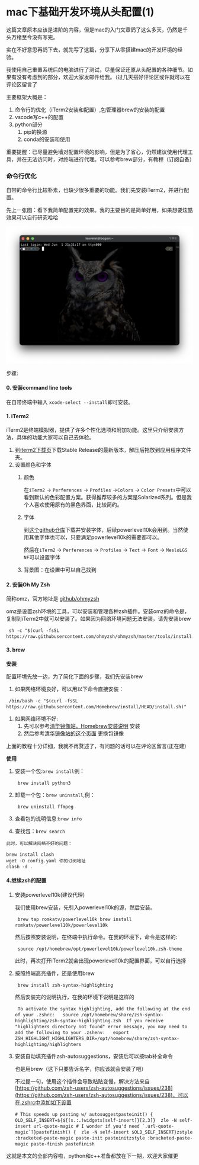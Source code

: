 # mac下基础开发环境从头配置(1)

这篇文章原本应该是进阶的内容，但是mac的入门文章鸽了这么多天，仍然是千头万绪至今没有写完。

实在不好意思再鸽下去，就先写了这篇，分享下从零搭建mac的开发环境的经验。

我使用自己重置系统后的电脑进行了测试，尽量保证还原从头配置的各种细节。如果有没有考虑到的部分，欢迎大家发邮件给我。（过几天搭好评论区或许就可以在评论区留言了

主要框架大概是：

1. 命令行的优化（iTerm2安装和配置）,包管理器brew的安装的配置
2. vscode写c++的配置
3. python部分
   1. pip的换源
   2. conda的安装和使用

重要提醒：已尽量避免墙对配置环境的影响，但是为了省心，仍然建议使用代理工具，并在无法访问时，对终端进行代理。可以参考brew部分，有教程（订阅自备）

### 命令行优化

自带的命令行比较朴素，也缺少很多重要的功能。我们先安装iTerm2，并进行配置。

先上一张图：看下我简单配置完的效果。我的主要目的是简单好用，如果想要炫酷效果可以自行研究哈哈

![](../.gitbook/assets/myiterm.png)

步骤:

#### 0. 安装command line tools

在自带终端中输入 `xcode-select --install`即可安装。

#### 1. iTerm2

iTerm2是终端模拟器，提供了许多个性化选项和附加功能。这里只介绍安装方法，具体的功能大家可以自己去体验。

1. 到[iterm2下载页](https://iterm2.com/downloads.html)下载Stable Release的最新版本，解压后拖放到应用程序文件夹。
2. 设置颜色和字体
   1.  颜色

       在`iTerm2` -> `Perferences` -> `Profiles` ->`Colors` -> `Color Presets`中可以看到默认的色彩配置方案。获得推荐较多的方案是Solarized系列。但是我个人喜欢使用原有的黑色界面，比较简约。
   2.  字体

       到[这个github仓库](https://github.com/romkatv/dotfiles-public/tree/master/.local/share/fonts/NerdFonts)下载并安装字体，后续powerlevel10k会用到。当然使用其他字体也可以，只要满足powerlevel10k的需要都可以。

       然后在`iTerm2` -> `Perferences` -> `Profiles` -> `Text` -> `Font` -> `MesloLGS NF`可以设置字体
   3. 背景图：在设置中可以自己找到

#### 2. 安装Oh My Zsh

简称omz，官方地址是 [github/ohmyzsh](https://github.com/ohmyzsh/ohmyzsh)

omz是设置zsh环境的工具，可以安装和管理各种zsh插件。安装omz的命令是，复制到iTerm2中就可以安装了。如果因为网络环境问题无法安装，请先安装brew

```
 sh -c "$(curl -fsSL https://raw.githubusercontent.com/ohmyzsh/ohmyzsh/master/tools/install.sh)"
```

#### 3. brew

**安装**

配置环境先放一边，为了简化下面的步骤，我们先安装brew

1. 如果网络环境良好，可以用以下命令直接安装：

```
 /bin/bash -c "$(curl -fsSL https://raw.githubusercontent.com/Homebrew/install/HEAD/install.sh)"
```

1. 如果网络环境不好:
   1. 先可以参考[清华镜像站，Homebrew安装说明](https://mirrors.tuna.tsinghua.edu.cn/help/homebrew/) 安装
   2. 然后参考[清华镜像站的这个页面](https://mirrors.tuna.tsinghua.edu.cn/help/homebrew-bottles/) 更换包镜像

上面的教程十分详细，我就不再赘述了，有问题的话可以在评论区留言(正在建)

**使用**

1.  安装一个包:`brew install`例：

    ```
     brew install python3
    ```
2.  卸载一个包：`brew uninstall`,例：

    ```
     brew uninstall ffmpeg
    ```
3. 查看包的说明信息:`brew info`
4. 查找包：`brew search`

`此时，可以解决网络不好的问题：`

```
brew install clash
wget -O config.yaml 你的订阅地址
clash -d .
```

#### 4.继续zsh的配置

1.  安装powerlevel10k(建议代理)

    我们使用brew安装，先引入powerlevel10k的源，然后安装。

    ```
     brew tap romkatv/powerlevel10k brew install romkatv/powerlevel10k/powerlevel10k
    ```

    然后按照安装说明，在终端中执行命令。在我的环境下，命令是这样的:

    ```
     source /opt/homebrew/opt/powerlevel10k/powerlevel10k.zsh-theme
    ```

    此时，再次打开iTerm2就会出现powerlevel10k的配置界面，可以自行选择
2.  按照终端高亮插件，还是使用brew

    ```
     brew install zsh-syntax-highlighting
    ```

    然后安装完的说明执行，在我的环境下说明是这样的

    ```
     To activate the syntax highlighting, add the following at the end of your .zshrc:   source /opt/homebrew/share/zsh-syntax-highlighting/zsh-syntax-highlighting.zsh ​ If you receive "highlighters directory not found" error message, you may need to add the following to your .zshenv:   export ZSH_HIGHLIGHT_HIGHLIGHTERS_DIR=/opt/homebrew/share/zsh-syntax-highlighting/highlighters
    ```
3.  安装自动填充插件zsh-autosuggestions，安装后可以按tab补全命令

    也是用brew（这下只要告诉名字，你应该就会安装了吧）

    不过提一句，使用这个插件会导致粘贴变慢，解决方法来自[https://github.com/zsh-users/zsh-autosuggestions/issues/238](https://github.com/zsh-users/zsh-autosuggestions/issues/238)，可以在.zshrc中添加如下设置

    ```
    # This speeds up pasting w/ autosuggestpasteinit() {  OLD_SELF_INSERT=${${(s.:.)widgets[self-insert]}[2,3]}  zle -N self-insert url-quote-magic # I wonder if you'd need `.url-quote-magic`?}pastefinish() {  zle -N self-insert $OLD_SELF_INSERT}zstyle :bracketed-paste-magic paste-init pasteinitzstyle :bracketed-paste-magic paste-finish pastefinish
    ```

这就是本文的全部内容啦，python和c++准备都放在下一期，欢迎大家催更
